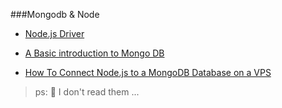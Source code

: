 ###Mongodb & Node

- [Node.js Driver](https://docs.mongodb.org/getting-started/node/client/)

- [A Basic introduction to Mongo DB](https://mongodb.github.io/node-mongodb-native/api-articles/nodekoarticle1.html)

- [How To Connect Node.js to a MongoDB Database on a VPS](https://www.digitalocean.com/community/tutorials/how-to-connect-node-js-to-a-mongodb-database-on-a-vps)

>ps:
:see_no_evil: I don't read them ...


